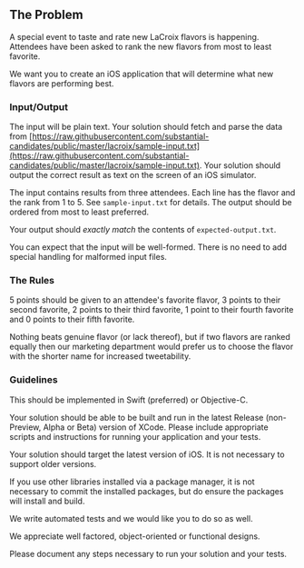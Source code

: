 ## The Problem

A special event to taste and rate new LaCroix flavors is happening. Attendees
have been asked to rank the new flavors from most to least favorite.

We want you to create an iOS application that will determine what new
flavors are performing best.

### Input/Output

The input will be plain text. Your solution should fetch and parse the data
from [https://raw.githubusercontent.com/substantial-candidates/public/master/lacroix/sample-input.txt](https://raw.githubusercontent.com/substantial-candidates/public/master/lacroix/sample-input.txt). Your solution should output the correct result as text
on the screen of an iOS simulator.

The input contains results from three attendees. Each line has the flavor and
the rank from 1 to 5. See `sample-input.txt` for details. The output should be
ordered from most to least preferred.

Your output should _exactly match_ the contents of `expected-output.txt`.

You can expect that the input will be well-formed. There is no need to add
special handling for malformed input files.

### The Rules

5 points should be given to an attendee's favorite flavor, 3 points to their
second favorite, 2 points to their third favorite, 1 point to their
fourth favorite and 0 points to their fifth favorite.

Nothing beats genuine flavor (or lack thereof), but if two flavors are ranked
equally then our marketing department would prefer us to choose the flavor with
the shorter name for increased tweetability.

### Guidelines

This should be implemented in Swift (preferred) or Objective-C.

Your solution should be able to be built and run in the latest Release
(non-Preview, Alpha or Beta) version of XCode. Please include appropriate scripts
and instructions for running your application and your tests.

Your solution should target the latest version of iOS. It is not necessary to
support older versions.

If you use other libraries installed via a package manager, it is not necessary
to commit the installed packages, but do ensure the packages will install and build.

We write automated tests and we would like you to do so as well.

We appreciate well factored, object-oriented or functional designs.

Please document any steps necessary to run your solution and your tests.
